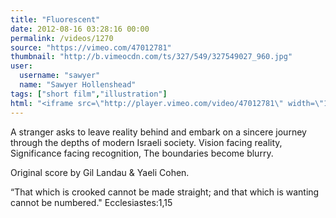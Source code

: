 ```yaml
---
title: "Fluorescent"
date: 2012-08-16 03:28:16 00:00
permalink: /videos/1270
source: "https://vimeo.com/47012781"
thumbnail: "http://b.vimeocdn.com/ts/327/549/327549027_960.jpg"
user:
  username: "sawyer"
  name: "Sawyer Hollenshead"
tags: ["short film","illustration"]
html: "<iframe src=\"http://player.vimeo.com/video/47012781\" width=\"1280\" height=\"720\" frameborder=\"0\" webkitAllowFullScreen mozallowfullscreen allowFullScreen></iframe>"
---
```


A stranger asks to leave reality behind and embark on a sincere journey through the depths of modern Israeli society.
Vision facing reality,
Significance facing recognition,
The boundaries become blurry.

Original score by Gil Landau & Yaeli Cohen.

“That which is crooked cannot be made straight; and that which is 
wanting cannot be numbered." Ecclesiastes:1,15